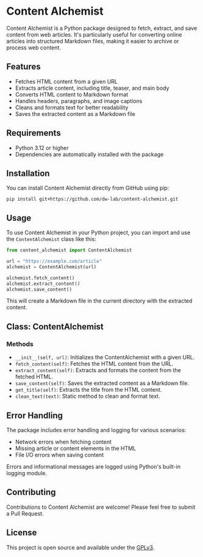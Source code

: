 # Content Alchemist

Content Alchemist is a Python package designed to fetch, extract, and save content from web articles. It's particularly useful for converting online articles into structured Markdown files, making it easier to archive or process web content.

## Features

- Fetches HTML content from a given URL
- Extracts article content, including title, teaser, and main body
- Converts HTML content to Markdown format
- Handles headers, paragraphs, and image captions
- Cleans and formats text for better readability
- Saves the extracted content as a Markdown file

## Requirements

- Python 3.12 or higher
- Dependencies are automatically installed with the package

## Installation

You can install Content Alchemist directly from GitHub using pip:

```
pip install git+https://github.com/dw-lab/content-alchemist.git
```

## Usage

To use Content Alchemist in your Python project, you can import and use the `ContentAlchemist` class like this:

```python
from content_alchemist import ContentAlchemist

url = "https://example.com/article"
alchemist = ContentAlchemist(url)

alchemist.fetch_content()
alchemist.extract_content()
alchemist.save_content()
```

This will create a Markdown file in the current directory with the extracted content.

## Class: ContentAlchemist

### Methods

- `__init__(self, url)`: Initializes the ContentAlchemist with a given URL.
- `fetch_content(self)`: Fetches the HTML content from the URL.
- `extract_content(self)`: Extracts and formats the content from the fetched HTML.
- `save_content(self)`: Saves the extracted content as a Markdown file.
- `get_title(self)`: Extracts the title from the HTML content.
- `clean_text(text)`: Static method to clean and format text.

## Error Handling

The package includes error handling and logging for various scenarios:

- Network errors when fetching content
- Missing article or content elements in the HTML
- File I/O errors when saving content

Errors and informational messages are logged using Python's built-in logging module.

## Contributing

Contributions to Content Alchemist are welcome! Please feel free to submit a Pull Request.

## License

This project is open source and available under the [GPLv3](LICENSE).
